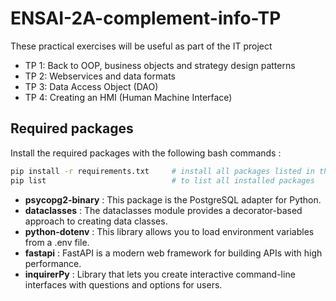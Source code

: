 # ENSAI-2A-complement-info-TP

These practical exercises will be useful as part of the IT project

* TP 1: Back to OOP, business objects and strategy design patterns
* TP 2: Webservices and data formats
* TP 3: Data Access Object (DAO)
* TP 4: Creating an HMI (Human Machine Interface)

## Required packages

Install the required packages with the following bash commands :

```bash
pip install -r requirements.txt     # install all packages listed in the file
pip list                            # to list all installed packages
```

* **psycopg2-binary** : This package is the PostgreSQL adapter for Python.
* **dataclasses** : The dataclasses module provides a decorator-based approach to creating data classes.
* **python-dotenv** : This library allows you to load environment variables from a .env file.
* **fastapi** : FastAPI is a modern web framework for building APIs with high performance.
* **inquirerPy** : Library that lets you create interactive command-line interfaces with questions and options for users.